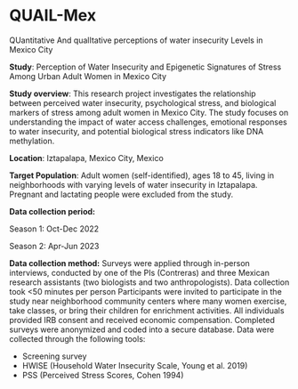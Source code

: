 # QUAIL-Mex
QUantitative And qualItative perceptions of water insecurity Levels in Mexico City

**Study**: Perception of Water Insecurity and Epigenetic Signatures of Stress Among Urban Adult Women in Mexico City

**Study overview**: This research project investigates the relationship between perceived water insecurity, psychological stress, and biological markers of stress among adult women in Mexico City. The study focuses on understanding the impact of water access challenges, emotional responses to water insecurity, and potential biological stress indicators like DNA methylation. 

**Location**: Iztapalapa, Mexico City, Mexico

**Target Population**: Adult women (self-identified), ages 18 to 45,  living in neighborhoods with varying levels of water insecurity in Iztapalapa. Pregnant and lactating people were excluded from the study.

**Data collection period:**

  Season 1: Oct-Dec 2022 
  
  Season 2: Apr-Jun 2023


**Data collection method:**
Surveys were applied through in-person interviews, conducted by one of the PIs (Contreras) and three Mexican research assistants (two biologists and two anthropologists). 
Data collection took <50 minutes per person 
Participants were invited to participate in the study near neighborhood community centers where many women exercise, take classes, or bring their children for enrichment activities.
All individuals provided IRB consent and received economic compensation. 
Completed surveys were anonymized and coded into a secure database.
Data were collected through the following tools: 
- Screening survey
- HWISE (Household Water Insecurity Scale, Young et al. 2019)
- PSS (Perceived Stress Scores, Cohen 1994)
